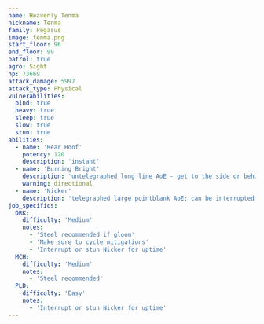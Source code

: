 ```yaml
---
name: Heavenly Tenma
nickname: Tenma
family: Pegasus
image: tenma.png
start_floor: 96
end_floor: 99
patrol: true
agro: Sight
hp: 73669
attack_damage: 5997
attack_type: Physical
vulnerabilities:
  bind: true
  heavy: true
  sleep: true
  slow: true
  stun: true
abilities:
  - name: 'Rear Hoof'
    potency: 120
    description: 'instant'
  - name: 'Burning Bright'
    description: 'untelegraphed long line AoE - get to the side or behind'
    warning: directional
  - name: 'Nicker'
    description: 'telegraphed large pointblank AoE; can be interrupted'
job_specifics:
  DRK:
    difficulty: 'Medium'
    notes:
      - 'Steel recommended if gloom'
      - 'Make sure to cycle mitigations'
      - 'Interrupt or stun Nicker for uptime'
  MCH:
    difficulty: 'Medium'
    notes:
      - 'Steel recommended'
  PLD:
    difficulty: 'Easy'
    notes:
      - 'Interrupt or stun Nicker for uptime'
---
```

